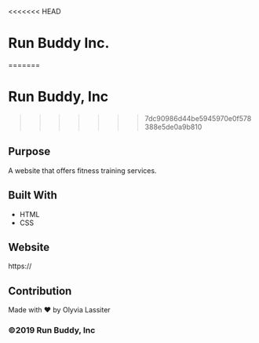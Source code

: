 <<<<<<< HEAD
# Run Buddy Inc.
=======
# Run Buddy, Inc
>>>>>>> 7dc90986d44be5945970e0f578388e5de0a9b810

## Purpose
A website that offers fitness training services.

## Built With
* HTML
* CSS

## Website
https://

## Contribution
Made with ❤️ by Olyvia Lassiter

### ©️2019 Run Buddy, Inc 
